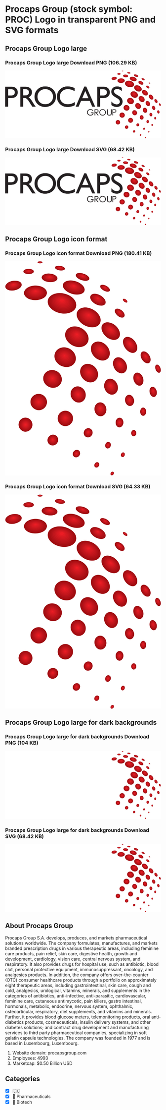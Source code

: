 # Procaps Group (stock symbol: PROC) Logo in transparent PNG and SVG formats

## Procaps Group Logo large

### Procaps Group Logo large Download PNG (106.29 KB)

![Procaps Group Logo large Download PNG (106.29 KB)](/img/orig/PROC_BIG-ea292cb3.png)

### Procaps Group Logo large Download SVG (68.42 KB)

![Procaps Group Logo large Download SVG (68.42 KB)](/img/orig/PROC_BIG-e5959612.svg)

## Procaps Group Logo icon format

### Procaps Group Logo icon format Download PNG (180.41 KB)

![Procaps Group Logo icon format Download PNG (180.41 KB)](/img/orig/PROC-abd52882.png)

### Procaps Group Logo icon format Download SVG (64.33 KB)

![Procaps Group Logo icon format Download SVG (64.33 KB)](/img/orig/PROC-b1b0f54a.svg)

## Procaps Group Logo large for dark backgrounds

### Procaps Group Logo large for dark backgrounds Download PNG (104 KB)

![Procaps Group Logo large for dark backgrounds Download PNG (104 KB)](/img/orig/PROC_BIG.D-92d46afd.png)

### Procaps Group Logo large for dark backgrounds Download SVG (68.42 KB)

![Procaps Group Logo large for dark backgrounds Download SVG (68.42 KB)](/img/orig/PROC_BIG.D-c6cce11e.svg)

## About Procaps Group

Procaps Group S.A. develops, produces, and markets pharmaceutical solutions worldwide. The company formulates, manufactures, and markets branded prescription drugs in various therapeutic areas, including feminine care products, pain relief, skin care, digestive health, growth and development, cardiology, vision care, central nervous system, and respiratory. It also provides drugs for hospital use, such as antibiotic, blood clot, personal protective equipment, immunosuppressant, oncology, and analgesics products. In addition, the company offers over-the-counter (OTC) consumer healthcare products through a portfolio on approximately eight therapeutic areas, including gastrointestinal, skin care, cough and cold, analgesics, urological, vitamins, minerals, and supplements in the categories of antibiotics, anti-infective, anti-parasitic, cardiovascular, feminine care, cutaneous antimycotic, pain killers, gastro intestinal, hormonals, metabolic, endocrine, nervous system, ophthalmic, osteoarticular, respiratory, diet supplements, and vitamins and minerals. Further, it provides blood glucose meters, telemonitoring products, oral anti-diabetics products, cosmeceuticals, insulin delivery systems, and other diabetes solutions; and contract drug development and manufacturing services to third party pharmaceutical companies, specializing in soft gelatin capsule technologies. The company was founded in 1977 and is based in Luxembourg, Luxembourg.

1. Website domain: procapsgroup.com
2. Employees: 4993
3. Marketcap: $0.50 Billion USD


## Categories
- [x] 🇱🇺
- [x] 💊 Pharmaceuticals
- [x] 🧬 Biotech
